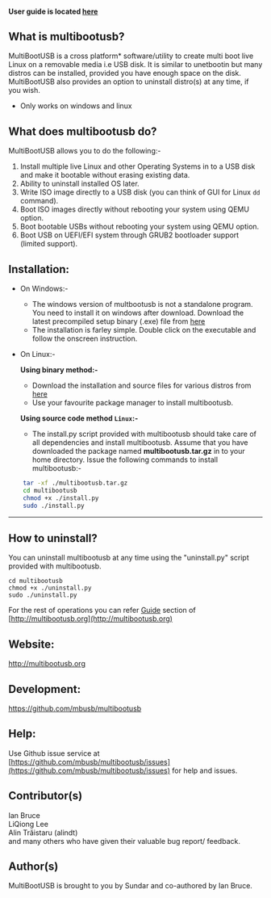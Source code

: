 

####  User guide is located [here](http://multibootusb.org/page_guide/)

What is multibootusb?
---------------------

MultiBootUSB is a cross platform* software/utility to create multi boot live Linux on a removable media i.e USB disk.
It is similar to unetbootin but many distros can be installed, provided you have enough space on the disk.
MultiBootUSB also provides an option to uninstall distro(s) at any time, if you wish.

* Only works on windows and linux

## What does multibootusb do?

MultiBootUSB allows you to do the following:-

1.  Install multiple live Linux and other Operating Systems in to a USB disk and make it bootable without erasing existing data.
2.  Ability to uninstall installed OS later.
3.  Write ISO image directly to a USB disk (you can think of GUI for Linux `dd` command).
4.  Boot ISO images directly without rebooting your system using QEMU option.
5.  Boot bootable USBs without rebooting your system using QEMU option.
6.  Boot USB on UEFI/EFI system through GRUB2 bootloader support (limited support).


## Installation:

* On Windows:-
    * The windows version of multbootusb is not a standalone program. You need to install it on windows after download. Download the latest 
    precompiled setup binary (.exe) file from 
     [here](http://multibootusb.org/page_download/)
     * The installation is farley simple. Double click on the executable and follow the onscreen instruction.

* On Linux:-

    **Using binary method:-**
    
    * Download the installation and source files for various distros from 
    [here](http://multibootusb.org/page_download/)
    * Use your favourite package manager to install multibootusb.
    
    **Using source code method `Linux`:-**
    
    * The install.py script provided with multibootusb should take care of all dependencies and install multibootusb.
    Assume that you have downloaded the package named **multibootusb.tar.gz** in to your home directory.
    Issue the following commands to install multibootusb:-

```sh
    tar -xf ./multibootusb.tar.gz
    cd multibootusb
    chmod +x ./install.py   
    sudo ./install.py
``` 

---


How to uninstall?
-----------------
You can uninstall multibootusb at any time using the "uninstall.py" script provided with multibootusb.

```
cd multibootusb
chmod +x ./uninstall.py
sudo ./uninstall.py
```

For the rest of operations you can refer [Guide](http://multibootusb.org/page_guide/) section of [http://multibootusb.org](http://multibootusb.org) 

Website:
--------

http://multibootusb.org


Development:
-----------

https://github.com/mbusb/multibootusb

Help:
-----

Use Github issue service at [https://github.com/mbusb/multibootusb/issues](https://github.com/mbusb/multibootusb/issues) 
for help and issues.    

Contributor(s)
--------------
Ian Bruce  
LiQiong Lee  
Alin Trăistaru (alindt)   
and many others who have given their valuable bug report/ feedback.

Author(s)
---------
MultiBootUSB is brought to you by Sundar and co-authored by Ian Bruce.
